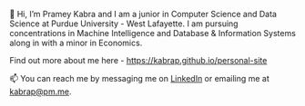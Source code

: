 👋 Hi, I’m Pramey Kabra and I am a junior in Computer Science and Data Science at Purdue University - West Lafayette. I am pursuing concentrations in Machine Intelligence and Database & Information Systems along in with a minor in Economics.

Find out more about me here - https://kabrap.github.io/personal-site

📫 You can reach me by messaging me on [LinkedIn](https://www.linkedin.com/in/kabrap/) or emailing me at [kabrap@pm.me](mailto:kabrap@pm.me).

